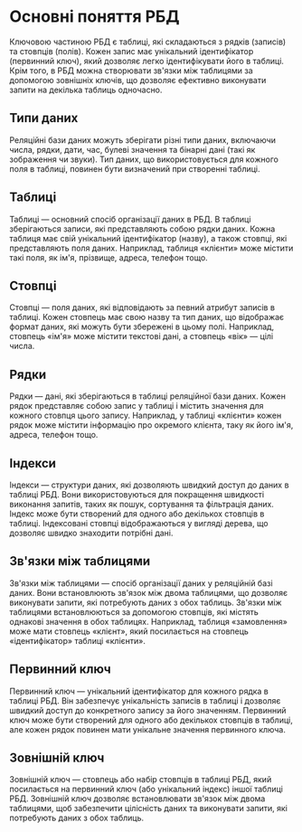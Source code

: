 # Основні поняття РБД

Ключовою частиною РБД є таблиці, які складаються з рядків (записів) та стовпців (полів). Кожен запис має унікальний ідентифікатор (первинний ключ), який дозволяє легко ідентифікувати його в таблиці. Крім того, в РБД можна створювати зв'язки між таблицями за допомогою зовнішніх ключів, що дозволяє ефективно виконувати запити на декілька таблиць одночасно.

## Типи даних

Реляційні бази даних можуть зберігати різні типи даних, включаючи числа, рядки, дати, час, булеві значення та бінарні дані (такі як зображення чи звуки). Тип даних, що використовується для кожного поля в таблиці, повинен бути визначений при створенні таблиці.

## Таблиці

Таблиці — основний спосіб організації даних в РБД. В таблиці зберігаються записи, які представляють собою рядки даних. Кожна таблиця має свій унікальний ідентифікатор (назву), а також стовпці, які представляють поля даних. Наприклад, таблиця «клієнти» може містити такі поля, як ім'я, прізвище, адреса, телефон тощо.

## Стовпці

Стовпці — поля даних, які відповідають за певний атрибут записів в таблиці. Кожен стовпець має свою назву та тип даних, що відображає формат даних, які можуть бути збережені в цьому полі. Наприклад, стовпець «ім'я» може містити текстові дані, а стовпець «вік» — цілі числа.

## Рядки

Рядки — дані, які зберігаються в таблиці реляційної бази даних. Кожен рядок представляє собою запис у таблиці і містить значення для кожного стовпця цього запису. Наприклад, у таблиці «клієнти» кожен рядок може містити інформацію про окремого клієнта, таку як його ім'я, адреса, телефон тощо.

## Індекси

Індекси — структури даних, які дозволяють швидкий доступ до даних в таблиці РБД. Вони використовуються для покращення швидкості виконання запитів, таких як пошук, сортування та фільтрація даних. Індекс може бути створений для одного або декількох стовпців в таблиці. Індексовані стовпці відображаються у вигляді дерева, що дозволяє швидко знаходити потрібні дані.

## Зв'язки між таблицями

Зв'язки між таблицями — спосіб організації даних у реляційній базі даних. Вони встановлюють зв'язок між двома таблицями, що дозволяє виконувати запити, які потребують даних з обох таблиць. Зв'язки між таблицями встановлюються за допомогою стовпців, які містять однакові значення в обох таблицях. Наприклад, таблиця «замовлення» може мати стовпець «клієнт», який посилається на стовпець «ідентифікатор» таблиці «клієнти».

## Первинний ключ

Первинний ключ — унікальний ідентифікатор для кожного рядка в таблиці РБД. Він забезпечує унікальність записів в таблиці і дозволяє швидкий доступ до конкретного запису за його значенням. Первинний ключ може бути створений для одного або декількох стовпців в таблиці, але кожен рядок повинен мати унікальне значення первинного ключа.

## Зовнішній ключ

Зовнішній ключ — стовпець або набір стовпців в таблиці РБД, який посилається на первинний ключ (або унікальний індекс) іншої таблиці РБД. Зовнішній ключ дозволяє встановлювати зв'язок між двома таблицями, щоб забезпечити цілісність даних та виконувати запити, які потребують даних з обох таблиць.
